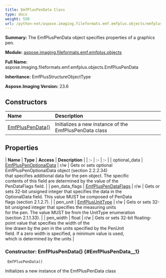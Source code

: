```yaml
---
title: EmfPlusPenData Class
type: docs
weight: 550
url: /python-net/aspose.imaging.fileformats.emf.emfplus.objects/emfpluspendata/
---
```


**Summary:** The EmfPlusPenData object specifies properties of a graphics pen.

**Module:** [aspose.imaging.fileformats.emf.emfplus.objects](/imaging/python-net/aspose.imaging.fileformats.emf.emfplus.objects/)

**Full Name:** aspose.imaging.fileformats.emf.emfplus.objects.EmfPlusPenData

**Inheritance:** EmfPlusStructureObjectType

**Aspose.Imaging Version:** 23.6

## **Constructors**
| **Name** | **Description** |
| :- | :- |
| [EmfPlusPenData()](#EmfPlusPenData__1) | Initializes a new instance of the EmfPlusPenData class |
## **Properties**
| **Name** | **Type** | **Access** | **Description** |
| :- | :- | :- |
| optional_data | [EmfPlusPenOptionalData](/imaging/python-net/aspose.imaging.fileformats.emf.emfplus.objects/emfpluspenoptionaldata) | r/w | Gets or sets optional EmfPlusPenOptionalData object (section 2.2.2.34) <br/>            that specifies additional data for the pen object. The specific <br/>            contents of this field are determined by the value of the <br/>            PenDataFlags field. |
| pen_data_flags | [EmfPlusPenDataFlags](/imaging/python-net/aspose.imaging.fileformats.emf.emfplus.consts/emfpluspendataflags/) | r/w | Gets or sets 32-bit unsigned integer that specifies the data in the <br/>            OptionalData field. This value MUST be composed of PenData <br/>            flags (section 2.1.2.7). |
| pen_unit | [EmfPlusUnitType](/imaging/python-net/aspose.imaging.fileformats.emf.emfplus.consts/emfplusunittype/) | r/w | Gets or sets 32-bit unsigned integer that specifies the measuring units <br/>            for the pen. The value MUST be from the UnitType enumeration <br/>            (section 2.1.1.33). |
| pen_width | float | r/w | Gets or sets 32-bit floating-point value that specifies the width of the <br/>            line drawn by the pen in the units specified by the PenUnit <br/>            field. If a zero width is specified, a minimum value is used, <br/>            which is determined by the units |


### Constructor: EmfPlusPenData() {#EmfPlusPenData__1}


```
 EmfPlusPenData() 
```

Initializes a new instance of the EmfPlusPenData class

